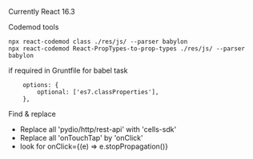 Currently React 16.3

Codemod tools
```
npx react-codemod class ./res/js/ --parser babylon
npx react-codemod React-PropTypes-to-prop-types ./res/js/ --parser babylon
```

if required in Gruntfile for babel task
```
    options: {
        optional: ['es7.classProperties'],
    },
```

Find & replace

- Replace all 'pydio/http/rest-api' with 'cells-sdk'
- Replace all 'onTouchTap' by 'onClick'
- look for onClick={(e) => e.stopPropagation()} 